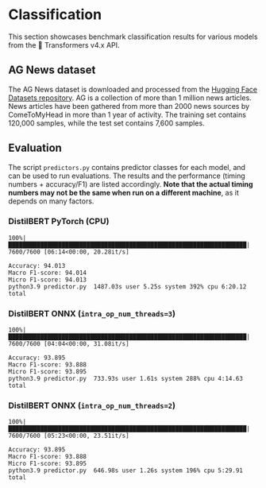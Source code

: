 # Classification
This section showcases benchmark classification results for various models from the 🤗 Transformers v4.x API.

## AG News dataset

The AG News dataset is downloaded and processed from the [Hugging Face Datasets repository](https://huggingface.co/docs/datasets/). AG is a collection of more than 1 million news articles. News articles have been gathered from more than 2000 news sources by ComeToMyHead in more than 1 year of activity. The training set contains 120,000 samples, while the test set contains 7,600 samples.

## Evaluation
The script `predictors.py` contains predictor classes for each model, and can be used to run evaluations. The results and the performance (timing numbers + accuracy/F1) are listed accordingly. **Note that the actual timing numbers may not be the same when run on a different machine**, as it depends on many factors.

### DistilBERT PyTorch (CPU)
```
100%|███████████████████████████████████████████████████████████████████| 7600/7600 [06:14<00:00, 20.28it/s]

Accuracy: 94.013
Macro F1-score: 94.014
Micro F1-score: 94.013
python3.9 predictor.py  1487.03s user 5.25s system 392% cpu 6:20.12 total
```

### DistilBERT ONNX (`intra_op_num_threads=3`)
```
100%|███████████████████████████████████████████████████████████████████| 7600/7600 [04:04<00:00, 31.08it/s]

Accuracy: 93.895
Macro F1-score: 93.888
Micro F1-score: 93.895
python3.9 predictor.py  733.93s user 1.61s system 288% cpu 4:14.63 total
```

### DistilBERT ONNX (`intra_op_num_threads=2`)
```
100%|███████████████████████████████████████████████████████████████████| 7600/7600 [05:23<00:00, 23.51it/s]

Accuracy: 93.895
Macro F1-score: 93.888
Micro F1-score: 93.895
python3.9 predictor.py  646.98s user 1.26s system 196% cpu 5:29.91 total
```
